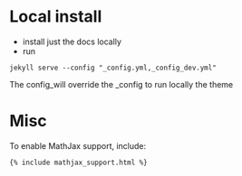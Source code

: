 # Local install

- install just the docs locally
- run
```
jekyll serve --config "_config.yml,_config_dev.yml"
```
The config_will override the _config to run locally the theme

# Misc

To enable MathJax support, include:
```
{% include mathjax_support.html %}
```